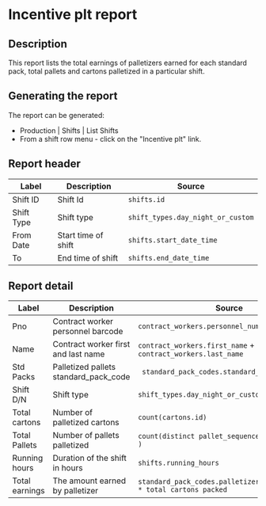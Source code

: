 # Incentive plt report

## Description
This report lists  the total earnings of palletizers earned for each standard pack, total pallets and cartons palletized
in a particular shift.

## Generating the report
The report can be generated:

* Production | Shifts | List Shifts
* From a shift row menu  - click on the "Incentive plt" link.


## Report header
| Label | Description | Source |
| ----- | ----------- | ------ |
|  Shift ID  |Shift Id | `shifts.id` |
|  Shift Type | Shift type| `shift_types.day_night_or_custom` |
|  From Date |Start time of shift | `shifts.start_date_time` |
|  To |End time of shift | `shifts.end_date_time` |
## Report detail
| Label | Description | Source |
| ----- | ----------- | ------ |
|  Pno |Contract worker personnel barcode | `contract_workers.personnel_number` |
|  Name |Contract worker first and last name | `contract_workers.first_name`  +  `contract_workers.last_name`|
|  Std Packs  |Palletized pallets standard_pack_code | ` standard_pack_codes.standard_pack_code` |
|  Shift D/N |Shift type| `shift_types.day_night_or_custom` |
| Total cartons  |Number of palletized cartons  | `count(cartons.id)` |
| Total Pallets  |Number of pallets palletized | `count(distinct pallet_sequences.pallet_number )` |
| Running hours  |Duration of the shift in hours  | `shifts.running_hours` |
| Total earnings  | The amount earned by palletizer| `standard_pack_codes.palletizer_incentive_rate * total cartons packed` |
